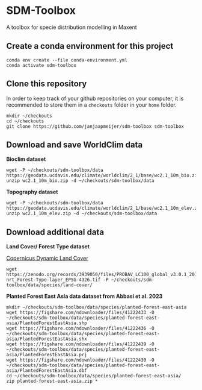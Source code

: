 # SDM-Toolbox
A toolbox for specie distribution modelling in Maxent

## Create a conda environment for this project

    conda env create --file conda-environment.yml
    conda activate sdm-toolbox

## Clone this repository

In order to keep track of your github repositories on your computer, it is recommended to store them in a `checkouts` folder in your `home` folder.

    mkdir ~/checkouts
    cd ~/checkouts
    git clone https://github.com/janjaapmeijer/sdm-toolbox sdm-toolbox

## Download and save WorldClim data

**Bioclim dataset**

    wget -P ~/checkouts/sdm-toolbox/data https://geodata.ucdavis.edu/climate/worldclim/2_1/base/wc2.1_10m_bio.zip
    unzip wc2.1_10m_bio.zip -d ~/checkouts/sdm-toolbox/data

**Topography dataset**

    wget -P ~/checkouts/sdm-toolbox/data https://geodata.ucdavis.edu/climate/worldclim/2_1/base/wc2.1_10m_elev.zip
    unzip wc2.1_10m_elev.zip -d ~/checkouts/sdm-toolbox/data

## Download additional data

**Land Cover/ Forest Type dataset**

[Copernicus Dynamic Land Cover](https://land.copernicus.eu/en/products/global-dynamic-land-cover)

    wget https://zenodo.org/records/3939050/files/PROBAV_LC100_global_v3.0.1_2019-nrt_Forest-Type-layer_EPSG-4326.tif -P ~/checkouts/sdm-toolbox/data/species/land-cover/


**Planted Forest East Asia data dataset from Abbasi et al. 2023**

    mkdir ~/checkouts/sdm-toolbox/data/species/planted-forest-east-asia
    wget https://figshare.com/ndownloader/files/41222433 -O ~/checkouts/sdm-toolbox/data/species/planted-forest-east-asia/PlantedForestEastAsia.shp
    wget https://figshare.com/ndownloader/files/41222436 -O ~/checkouts/sdm-toolbox/data/species/planted-forest-east-asia/PlantedForestEastAsia.shx
    wget https://figshare.com/ndownloader/files/41222439 -O ~/checkouts/sdm-toolbox/data/species/planted-forest-east-asia/PlantedForestEastAsia.prj
    wget https://figshare.com/ndownloader/files/41222430 -O ~/checkouts/sdm-toolbox/data/species/planted-forest-east-asia/PlantedForestEastAsia.dbf
    cd ~/checkouts/sdm-toolbox/data/species/planted-forest-east-asia/
    zip planted-forest-east-asia.zip *
